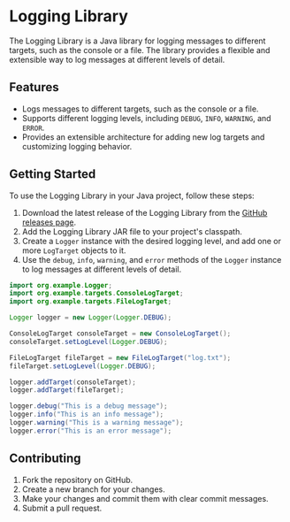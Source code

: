 # Logging Library

The Logging Library is a Java library for logging messages to different targets, such as the console or a file. The library provides a flexible and extensible way to log messages at different levels of detail.

## Features

- Logs messages to different targets, such as the console or a file.
- Supports different logging levels, including `DEBUG`, `INFO`, `WARNING`, and `ERROR`.
- Provides an extensible architecture for adding new log targets and customizing logging behavior.

## Getting Started

To use the Logging Library in your Java project, follow these steps:

1. Download the latest release of the Logging Library from the [GitHub releases page](https://github.com/yourusername/logging-library/releases).
2. Add the Logging Library JAR file to your project's classpath.
3. Create a `Logger` instance with the desired logging level, and add one or more `LogTarget` objects to it.
4. Use the `debug`, `info`, `warning`, and `error` methods of the `Logger` instance to log messages at different levels of detail.

```java
import org.example.Logger;
import org.example.targets.ConsoleLogTarget;
import org.example.targets.FileLogTarget;

Logger logger = new Logger(Logger.DEBUG);

ConsoleLogTarget consoleTarget = new ConsoleLogTarget();
consoleTarget.setLogLevel(Logger.DEBUG);

FileLogTarget fileTarget = new FileLogTarget("log.txt");
fileTarget.setLogLevel(Logger.DEBUG);

logger.addTarget(consoleTarget);
logger.addTarget(fileTarget);

logger.debug("This is a debug message");
logger.info("This is an info message");
logger.warning("This is a warning message");
logger.error("This is an error message");
```

## Contributing

1. Fork the repository on GitHub.
2. Create a new branch for your changes.
3. Make your changes and commit them with clear commit messages.
4. Submit a pull request.
